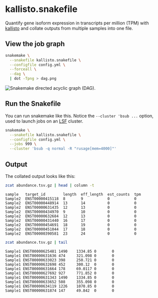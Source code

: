 # kallisto.snakefile

Quantify gene isoform expression in transcripts per million (TPM) with
[kallisto] and collate outputs from multiple samples into one file.

[kallisto]: https://github.com/pachterlab/kallisto

## View the job graph

```bash
snakemake \
  --snakefile kallisto.snakefile \
  --configfile config.yml \
  --forceall \
  --dag \
  | dot -Tpng > dag.png
```

![Snakemake directed acyclic graph (DAG).][dag]

[dag]: https://github.com/slowkow/snakefiles/blob/master/kallisto/dag.png

## Run the Snakefile

You can run snakemake like this. Notice the `--cluster 'bsub ...` option, used
to launch jobs on an [LSF] cluster.

[LSF]: https://en.wikipedia.org/wiki/Platform_LSF

```bash
snakemake \
  --snakefile kallisto.snakefile \
  --configfile config.yml \
  --jobs 999 \
  --cluster 'bsub -q normal -R "rusage[mem=4000]"'
```

## Output

The collated output looks like this:

```bash
zcat abundance.tsv.gz | head | column -t
```

```
sample   target_id        length  eff_length  est_counts  tpm
Sample2  ENST00000415118  8       9           0           0
Sample2  ENST00000448914  13      14          0           0
Sample2  ENST00000631435  12      13          0           0
Sample2  ENST00000434970  9       10          0           0
Sample2  ENST00000632684  12      13          0           0
Sample2  ENST00000431440  16      17          0           0
Sample2  ENST00000454691  18      19          0           0
Sample2  ENST00000451044  17      18          0           0
Sample2  ENST00000390581  23      24          0           0

```

```bash
zcat abundance.tsv.gz | tail
```

```
Sample1 ENST00000625481 1490    1334.85 0       0
Sample1 ENST00000631636 474     321.098 0       0
Sample1 ENST00000633023 398     250.721 0       0
Sample1 ENST00000632698 452     300.12  0       0
Sample1 ENST00000631664 178     69.0117 0       0
Sample1 ENST00000627692 927     771.852 0       0
Sample1 ENST00000631343 1490    1334.85 0       0
Sample1 ENST00000633652 508     355.098 0       0
Sample1 ENST00000634119 1226    1070.85 0       0
Sample1 ENST00000631874 147     49.842  0       0
```

